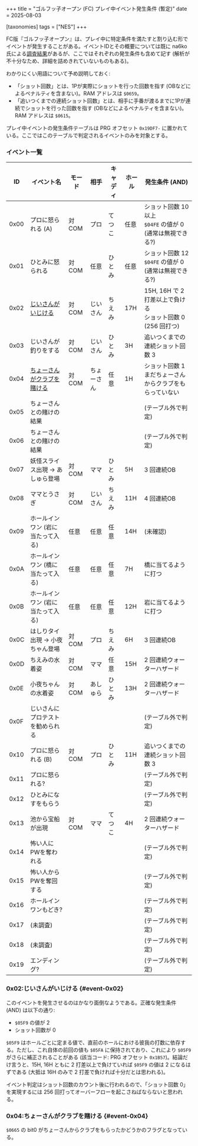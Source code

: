 +++
title = "ゴルフッ子オープン (FC) プレイ中イベント発生条件 (暫定)"
date = 2025-08-03

[taxonomies]
tags = ["NES"]
+++

FC版『ゴルフッ子オープン』は、プレイ中に特定条件を満たすと割り込む形でイベントが発生することがある。イベントIDとその概要については既に na6ko 氏による[調査結果](https://na6ko.hatenadiary.jp/entry/20170114/p1)があるが、ここではそれぞれの発生条件も含めて記す (解析が不十分なため、詳細を詰めきれていないものもある)。

わかりにくい用語について予め説明しておく:

* 「ショット回数」とは、1Pが実際にショットを行った回数を指す (OBなどによるペナルティを含まない)。RAM アドレスは `$0659`。
* 「追いつくまでの連続ショット回数」とは、相手に手番が渡るまでに1Pが連続でショットを行った回数を指す (OBなどによるペナルティを含まない)。RAM アドレスは `$0615`。

プレイ中イベントの発生条件テーブルは PRG オフセット `0x19DF7-` に置かれている。ここではこのテーブルで判定されるイベントのみを対象とする。

### イベント一覧

| ID   | イベント名                                | モード | 相手       | キャディ | ホール | 発生条件 (AND)                                                |
| --   | --                                        | --     | --         | --       | --     | --                                                            |
| 0x00 | プロに怒られる (A)                        | 対COM  | プロ       | てつこ   | 任意   | ショット回数 10 以上<br>`$04FE` の値が 0 (通常は無視できる?)  |
| 0x01 | ひとみに怒られる                          | 対COM  | 任意       | ひとみ   | 任意   | ショット回数 12<br>`$04FE` の値が 0 (通常は無視できる?)       |
| 0x02 | [じいさんがいじける](#event-0x02)         | 対COM  | じいさん   | ちえみ   | 17H    | 15H, 16H で 2 打差以上で負ける<br>ショット回数 0 (256 回打つ) |
| 0x03 | じいさんが釣りをする                      | 対COM  | じいさん   | ひとみ   | 3H     | 追いつくまでの連続ショット回数 3                              |
| 0x04 | [ちょーさんがクラブを賭ける](#event-0x04) | 対COM  | ちょーさん | 任意     | 1H     | ショット回数 1<br>まだちょーさんからクラブをもらっていない    |
| 0x05 | ちょーさんとの賭けの結果                  |        |            |          |        | (テーブル外で判定)                                            |
| 0x06 | ちょーさんとの賭けの結果                  |        |            |          |        | (テーブル外で判定)                                            |
| 0x07 | 妖怪スライス出現 -> あしゅら登場          | 対COM  | ママ       | ひとみ   | 5H     | 3 回連続OB                                                    |
| 0x08 | ママとうさぎ                              | 対COM  | じいさん   | ちえみ   | 11H    | 4 回連続OB                                                    |
| 0x09 | ホールインワン (岩に当たって入る)         | 任意   | 任意       | 任意     | 14H    | (未確認)                                                      |
| 0x0A | ホールインワン (橋に当たって入る)         | 任意   | 任意       | 任意     | 7H     | 橋に当てるように打つ                                          |
| 0x0B | ホールインワン (岩に当たって入る)         | 任意   | 任意       | 任意     | 12H    | 岩に当てるように打つ                                          |
| 0x0C | はしりタイ出現 -> 小夜ちゃん登場          | 対COM  | プロ       | ちえみ   | 6H     | 3 回連続OB                                                    |
| 0x0D | ちえみの水着姿                            | 対COM  | ママ       | 任意     | 15H    | 2 回連続ウォーターハザード                                    |
| 0x0E | 小夜ちゃんの水着姿                        | 対COM  | あしゅら   | ひとみ   | 13H    | 2 回連続ウォーターハザード                                    |
| 0x0F | じいさんにプロテストを勧められる          |        |            |          |        | (テーブル外で判定)                                            |
| 0x10 | プロに怒られる (B)                        | 対COM  | プロ       | ひとみ   | 11H    | 追いつくまでの連続ショット回数 3                              |
| 0x11 | プロに怒られる?                           |        |            |          |        | (テーブル外で判定)                                            |
| 0x12 | ひとみになすをもらう                      |        |            |          |        | (テーブル外で判定)                                            |
| 0x13 | 池から宝船が出現                          | 対COM  | ママ       | てつこ   | 4H     | 2 回連続ウォーターハザード                                    |
| 0x14 | 怖い人にPWを奪われる                      |        |            |          |        | (テーブル外で判定)                                            |
| 0x15 | 怖い人からPWを奪回する                    |        |            |          |        | (テーブル外で判定)                                            |
| 0x16 | ホールインワンもどき?                     |        |            |          |        | (テーブル外で判定)                                            |
| 0x17 | (未調査)                                  |        |            |          |        | (テーブル外で判定)                                            |
| 0x18 | (未調査)                                  |        |            |          |        | (テーブル外で判定)                                            |
| 0x19 | エンディング?                             |        |            |          |        | (テーブル外で判定)                                            |

### 0x02:じいさんがいじける {#event-0x02}

このイベントを発生させるのはかなり面倒なようである。正確な発生条件 (AND) は以下の通り:

* `$05F9` の値が 2
* ショット回数が 0

`$05F9` はホールごとに定まる値で、直前のホールにおける彼我の打数に依存する。ただし、これ自体の前回の値も `$05FA` に保持されており、これにより `$05F9` がさらに補正されることがある (該当コード: PRG オフセット `0x1B57`)。結論だけ言うと、15H, 16H ともに 2 打差以上で負けていれば `$05F9` の値は 2 になるはずである (大抵は 16H のみで 2 打差で負ければ十分だとは思われる)。

イベント判定はショット回数のカウント後に行われるので、「ショット回数 0」を実現するには 256 回打ってオーバーフローを起こさねばならないと思われる。

### 0x04:ちょーさんがクラブを賭ける {#event-0x04}

`$0665` の bit0 がちょーさんからクラブをもらったかどうかのフラグとなっている。
